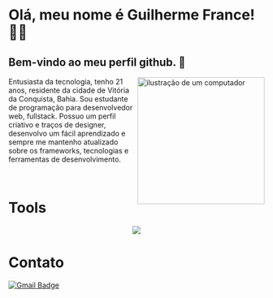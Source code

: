 
# Olá, meu nome é <strong>Guilherme France!</strong> 👋🏽

## Bem-vindo ao meu perfil github. 🔭

<img src="https://raw.githubusercontent.com/MicaelliMedeiros/micaellimedeiros/master/image/computer-illustration.png" alt="ilustração de um computador" min-width="250px" max-width="250px" width="250px" align="right">

<p align="left"> Entusiasta da tecnologia, tenho 21 anos, residente da cidade de Vitória da Conquista, Bahia. Sou estudante de programação para desenvolvedor web, fullstack. Possuo um perfil criativo e traços de designer, desenvolvo um fácil aprendizado e sempre me mantenho atualizado sobre os frameworks, tecnologias e ferramentas de desenvolvimento.
</p>

<br/>



# Tools
<p align="center">
  <a href="https://skillicons.dev">
    <img src="https://skillicons.dev/icons?i=js,css,ts,tailwind,react,vue,nodejs,figma,ai,ps, " />
  </a>
</p>
 
#
# Contato

[![Gmail Badge](https://img.shields.io/badge/-guilherme.france9@gmail.com-006bed?style=flat-square&logo=Gmail&logoColor=white&link=mailto:caiquesantos04087@gmail.com)](mailto:guilherme.france9@gmail.com)
